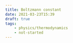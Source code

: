 ```yaml
---
title: Boltzmann constant
date: 2021-03-23T15:39
draft: true
tags:
    - physics/thermodynamics
    - not-started
---
```



